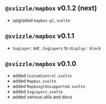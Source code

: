 ## `@svizzle/mapbox` v0.1.2 (next)

- upgraded `mapbox-gl`, `svelte`

## `@svizzle/mapbox` v0.1.1

- `SvgLayer`: set `.SvgLayers` to `display: block`

## `@svizzle/mapbox` v0.1.0

- added `CustomControl.svelte`
- added `Mapbox.svelte`
- added `MapboxglUnsupported.svelte`
- added `SvgLayers.svelte`
- added various utils and docs
